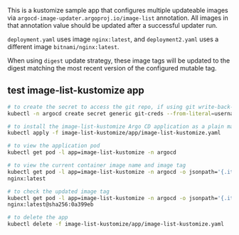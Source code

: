 This is a kustomize sample app that configures multiple updateable images via
`argocd-image-updater.argoproj.io/image-list` annotation. All images in that
annotation value should be updated after a successful updater run.

`deployment.yaml` uses image `nginx:latest`, and `deployment2.yaml` uses a
different image `bitnami/nginx:latest`.

When using `digest` update strategy, these image tags will be updated to the 
digest matching the most recent version of the configured mutable tag.

## test image-list-kustomize app
```bash
# to create the secret to access the git repo, if using git write-back-method
kubectl -n argocd create secret generic git-creds --from-literal=username=xxx --from-literal=password=xxx

# to install the image-list-kustomize Argo CD application as a plain manifest
kubectl apply -f image-list-kustomize/app/image-list-kustomize.yaml

# to view the application pod
kubectl get pod -l app=image-list-kustomize -n argocd

# to view the current container image name and image tag
kubectl get pod -l app=image-list-kustomize -n argocd -o jsonpath='{.items[0].spec.containers[0].image}'
nginx:latest

# to check the updated image tag
kubectl get pod -l app=image-list-kustomize -n argocd -o jsonpath='{.items[0].spec.containers[0].image}'
nginx:latest@sha256:0a399eb

# to delete the app
kubectl delete -f image-list-kustomize/app/image-list-kustomize.yaml

```